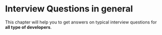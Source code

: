 Interview Questions in general
=========


This chapter will help you to get answers on typical interview questions for **all type of developers**.
